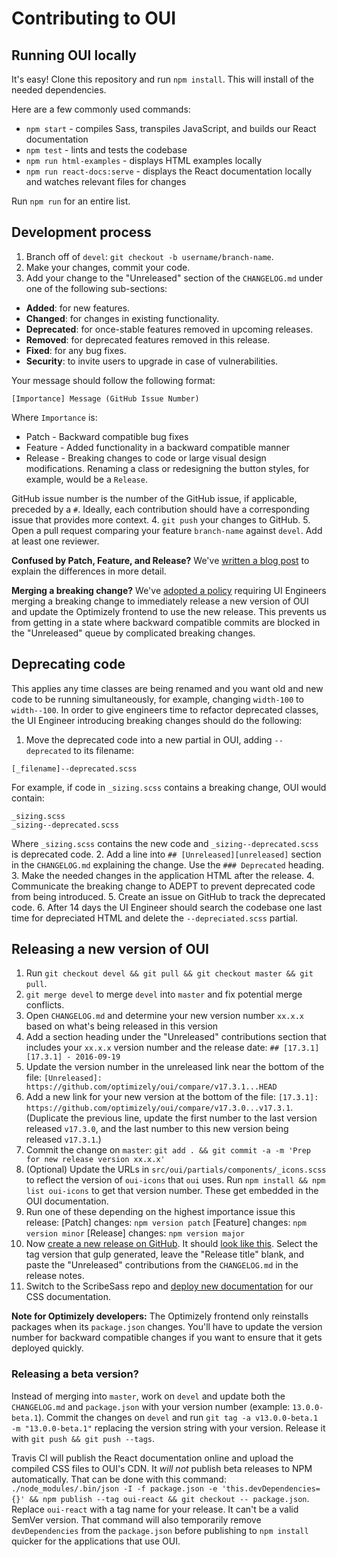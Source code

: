 # Contributing to OUI

## Running OUI locally

It's easy! Clone this repository and run `npm install`. This will install of the needed dependencies.

Here are a few commonly used commands:

* `npm start` - compiles Sass, transpiles JavaScript, and builds our React documentation
* `npm test` - lints and tests the codebase
* `npm run html-examples` - displays HTML examples locally
* `npm run react-docs:serve` - displays the React documentation locally and watches relevant files for changes

Run `npm run` for an entire list.

## Development process

1. Branch off of `devel`: `git checkout -b username/branch-name`.
2. Make your changes, commit your code.
3. Add your change to the "Unreleased" section of the `CHANGELOG.md` under one of the following sub-sections:
  * **Added**: for new features.
  * **Changed**: for changes in existing functionality.
  * **Deprecated**: for once-stable features removed in upcoming releases.
  * **Removed**: for deprecated features removed in this release.
  * **Fixed**: for any bug fixes.
  * **Security**: to invite users to upgrade in case of vulnerabilities.

  Your message should follow the following format:

  ```
  [Importance] Message (GitHub Issue Number)
  ```

  Where `Importance` is:

  * Patch - Backward compatible bug fixes
  * Feature - Added functionality in a backward compatible manner
  * Release - Breaking changes to code or large visual design modifications. Renaming a class or redesigning the button styles, for example, would be a `Release`.

  GitHub issue number is the number of the GitHub issue, if applicable, preceded by a `#`. Ideally, each contribution should have a corresponding issue that provides more context.
4. `git push` your changes to GitHub.
5. Open a pull request comparing your feature `branch-name` against `devel`. Add at least one reviewer.

**Confused by Patch, Feature, and Release?** We've [written a blog post](https://medium.com/design-optimizely/how-to-version-your-ui-library-1c7a1b7ee23a) to explain the differences in more detail.

**Merging a breaking change?** We've [adopted a policy](https://github.com/optimizely/oui/issues/360) requiring UI Engineers merging a breaking change to immediately release a new version of OUI and update the Optimizely frontend to use the new release. This prevents us from getting in a state where backward compatible commits are blocked in the "Unreleased" queue by complicated breaking changes.

## Deprecating code

This applies any time classes are being renamed and you want old and new code to be running simultaneously, for example, changing `width-100` to `width--100`. In order to give engineers time to refactor deprecated classes, the UI Engineer introducing breaking changes should do the following:

1. Move the deprecated code into a new partial in OUI, adding `--deprecated` to its filename:

  ```
  [_filename]--deprecated.scss
  ```

  For example, if code in `_sizing.scss` contains a breaking change, OUI would contain:

  ```
  _sizing.scss
  _sizing--deprecated.scss
  ```

  Where `_sizing.scss` contains the new code and `_sizing--deprecated.scss` is deprecated code.
2. Add a line into `## [Unreleased][unreleased]` section in the `CHANGELOG.md` explaining the change. Use the `### Deprecated` heading.
3. Make the needed changes in the application HTML after the release.
4. Communicate the breaking change to ADEPT to prevent deprecated code from being introduced.
5. Create an issue on GitHub to track the deprecated code.
6. After 14 days the UI Engineer should search the codebase one last time for depreciated HTML and delete the `--depreciated.scss` partial.

## Releasing a new version of OUI

1. Run `git checkout devel && git pull && git checkout master && git pull`.
2. `git merge devel` to merge `devel` into `master` and fix potential merge conflicts.
3. Open `CHANGELOG.md` and determine your new version number `xx.x.x` based on what's being released in this version
4. Add a section heading under the "Unreleased" contributions section that includes your `xx.x.x` version number and the release date: `## [17.3.1][17.3.1] - 2016-09-19`
5. Update the version number in the unreleased link near the bottom of the file: `[Unreleased]: https://github.com/optimizely/oui/compare/v17.3.1...HEAD`
6. Add a new link for your new version at the bottom of the file: `[17.3.1]: https://github.com/optimizely/oui/compare/v17.3.0...v17.3.1`. (Duplicate the previous line, update the first number to the last version released `v17.3.0`, and the last number to this new version being released `v17.3.1`.)
7. Commit the change on `master`: `git add . && git commit -a -m 'Prep for new release version xx.x.x'`
8. (Optional) Update the URLs in `src/oui/partials/components/_icons.scss` to reflect the version of `oui-icons` that `oui` uses. Run `npm install && npm list oui-icons` to get that version number. These get embedded in the OUI documentation.
9. Run one of these depending on the highest importance issue this release:
  [Patch] changes: `npm version patch`
  [Feature] changes: `npm version minor`
  [Release] changes: `npm version major`
10. Now [create a new release on GitHub](https://github.com/optimizely/oui/releases/new). It should [look like this](https://www.dropbox.com/s/1nln5ttbxfbacuv/Screenshot%202015-09-02%2011.31.21.png). Select
 the tag version that gulp generated, leave the "Release title" blank, and paste the "Unreleased" contributions from the `CHANGELOG.md` in the release notes.
11. Switch to the ScribeSass repo and [deploy new documentation](https://github.com/optimizely/scribesass/blob/master/README.md) for our CSS documentation.

**Note for Optimizely developers:** The Optimizely frontend only reinstalls packages when its `package.json` changes. You'll have to update the version number for backward compatible changes if you want to ensure that it gets deployed quickly.

### Releasing a beta version?

Instead of merging into `master`, work on `devel` and update both the `CHANGELOG.md` and `package.json` with your version number (example: `13.0.0-beta.1`). Commit the changes on `devel` and run `git tag -a v13.0.0-beta.1 -m "13.0.0-beta.1"` replacing the version string with your version. Release it with `git push && git push --tags`.

Travis CI will publish the React documentation online and upload the compiled CSS files to OUI's CDN. It _will not_ publish beta releases to NPM automatically. That can be done with this command: `./node_modules/.bin/json -I -f package.json -e 'this.devDependencies={}' && npm publish --tag oui-react && git checkout -- package.json`. Replace `oui-react` with a tag name for your release. It can't be a valid SemVer version. That command will also temporarily remove `devDependencies` from the `package.json` before publishing to `npm install` quicker for the applications that use OUI.
